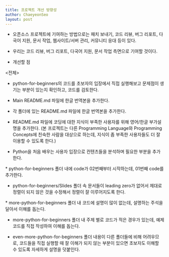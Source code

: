 ```yaml
---
title: 프로젝트 개선 방향성
author: ChaeyeonSeo
layout: post
---
```


- 오픈소스 프로젝트에 기여하는 방법으로는 패치 보내기, 코드 리뷰, 버그 리포트, 다국어 지원, 문서 작업, 웹사이트/서버 관리, 커뮤니티 응대 등이 있다. 

- 우리는 코드 리뷰, 버그 리포트, 다국어 지원, 문서 작업 측면으로 기여할 것이다.

- 개선할 점

<전체>
* python-for-beginners의 코드를 초보자의 입장에서 직접 실행해보고 문제점이 생기는 부분이 있는지 확인하고, 코드를 검토한다.

* Main README.md 파일에 한글 번역본을 추가한다.

* 각 폴더에 있는 README.md 파일에 한글 번역본을 추가한다.

* README.md 파일에 코딩에 대한 지식이 부족한 사용자를 위해 영어/한글 부가설명을 추가한다. (본 프로젝트는 다른 Programming Language와 Programming Concepts에 친숙한 사람을 대상으로 하는데, 지식이 좀 부족한 사용자들도 더 잘 이용할 수 있도록 한다.)

* Python을 처음 배우는 사용자 입장으로 컨텐츠들을 분석하며 필요한 부분을 추가한다.


<python-for-beginners>
* python-for-beginners 폴더 내에 code가 02번째부터 시작하는데, 01번째 code를 추가한다.
  
* python-for-beginners/Slides 폴더 속 문서들이 leading zero가 없어서 제대로 정렬이 되지 않은 것을 수정해서 정렬이 잘 이루어지도록 한다.


<more- python-for-beginners>
* more-python-for-beginners 폴더 내 코드에 설명이 많이 없는데, 설명하는 주석을 달아서 이해를 돕는다.
  
* more-python-for-beginners 폴더 내 주제 별로 코드가 적은 경우가 있는데, 예제 코드를 직접 작성하여 이해를 돕는다.


<even-more-python-for-beginners>
  
* even-more-python-for-beginners 폴더 내용이 다른 폴더들에 비해 어려우므로, 코드들을 직접 실행할 때 잘 이해가 되지 않는 부분이 있으면 초보자도 이해할 수 있도록 자세하게 설명을 덧붙인다.

